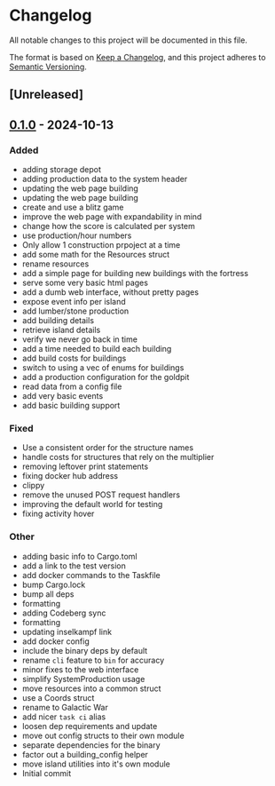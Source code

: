# Changelog

All notable changes to this project will be documented in this file.

The format is based on [Keep a Changelog](https://keepachangelog.com/en/1.0.0/),
and this project adheres to [Semantic Versioning](https://semver.org/spec/v2.0.0.html).

## [Unreleased]

## [0.1.0](https://github.com/arcuru/galactic-war/releases/tag/v0.1.0) - 2024-10-13

### Added

- adding storage depot
- adding production data to the system header
- updating the web page building
- updating the web page building
- create and use a blitz game
- improve the web page with expandability in mind
- change how the score is calculated per system
- use production/hour numbers
- Only allow 1 construction prpoject at a time
- add some math for the Resources struct
- rename resources
- add a simple page for building new buildings with the fortress
- serve some very basic html pages
- add a dumb web interface, without pretty pages
- expose event info per island
- add lumber/stone production
- add building details
- retrieve island details
- verify we never go back in time
- add a time needed to build each building
- add build costs for buildings
- switch to using a vec of enums for buildings
- add a production configuration for the goldpit
- read data from a config file
- add very basic events
- add basic building support

### Fixed

- Use a consistent order for the structure names
- handle costs for structures that rely on the multiplier
- removing leftover print statements
- fixing docker hub address
- clippy
- remove the unused POST request handlers
- improving the default world for testing
- fixing activity hover

### Other

- adding basic info to Cargo.toml
- add a link to the test version
- add docker commands to the Taskfile
- bump Cargo.lock
- bump all deps
- formatting
- adding Codeberg sync
- formatting
- updating inselkampf link
- add docker config
- include the binary deps by default
- rename `cli` feature to `bin` for accuracy
- minor fixes to the web interface
- simplify SystemProduction usage
- move resources into a common struct
- use a Coords struct
- rename to Galactic War
- add nicer `task ci` alias
- loosen dep requirements and update
- move out config structs to their own module
- separate dependencies for the binary
- factor out a building_config helper
- move island utilities into it's own module
- Initial commit
